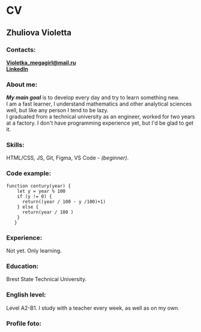 # CV
## Zhuliova Violetta
### Contacts:
__<Violetka_megagirl@mail.ru>__   
__[LinkedIn](https://www.linkedin.com/in/violetta-g-b36532244/)__

### About me:
___My main goal___ is to develop every day and try to learn something new.   
I am a fast learner, I understand mathematics and other analytical sciences well, but like any person I tend to be lazy.    
I graduated from a technical university as an engineer, worked for two years at a factory. I don't have programming experience yet, but I'd be glad to get it.

### Skills: 
HTML/CSS, JS, Git, Figma, VS Code - _(beginner)_.

### Code example:
  ```
  function century(year) {  
      let y = year % 100  
      if (y != 0) {  
        return((year / 100 - y /100)+1)  
      } else {  
        return(year / 100 )  
      }  
     }
   ```  

### Experience: 
Not yet. Only learning.

### Education:
Brest State Technical University.

### English level:
Level A2-B1. I study with a teacher every week, as well as on my own.

### Profile foto:
